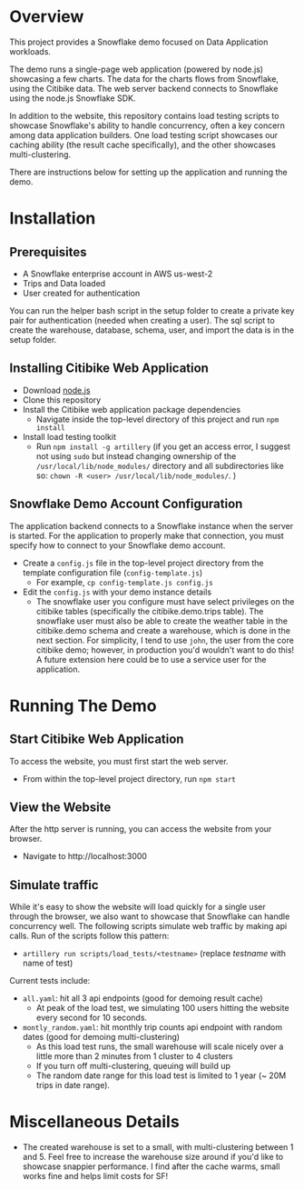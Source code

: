 # Overview

This project provides a Snowflake demo focused on Data Application workloads.

The demo runs a single-page web application (powered by node.js) showcasing a few charts.  The data for the charts flows from Snowflake, using the Citibike data.  The web server backend connects to Snowflake using the node.js Snowflake SDK.

In addition to the website, this repository contains load testing scripts to showcase Snowflake's ability to handle concurrency, often a key concern among data application builders.  One load testing script showcases our caching ability (the result cache specifically), and the other showcases multi-clustering.

There are instructions below for setting up the application and running the demo.

# Installation

## Prerequisites

- A Snowflake enterprise account in AWS us-west-2 
- Trips and Data loaded 
- User created for authentication

You can run the helper bash script in the setup folder to create a private key pair for authentication (needed when creating a user).
The sql script to create the warehouse, database, schema, user, and import the data is in the setup folder.

## Installing Citibike Web Application
- Download [node.js](https://nodejs.org/en/download/)
- Clone this repository
- Install the Citibike web application package dependencies
  - Navigate inside the top-level directory of this project and run `npm install`
- Install load testing toolkit
  - Run `npm install -g artillery` (if you get an access error, I suggest not using `sudo` but instead changing ownership of the `/usr/local/lib/node_modules/` directory and all subdirectories like so: `chown -R <user> /usr/local/lib/node_modules/`. )

## Snowflake Demo Account Configuration

The application backend connects to a Snowflake instance when the server is started. For the application to properly make that connection, you must specify how to connect to your Snowflake demo account.
- Create a `config.js` file in the top-level project directory from the template configuration file (`config-template.js`)
  - For example, `cp config-template.js config.js`
- Edit the `config.js` with your demo instance details
  - The snowflake user you configure must have select privileges on the citibike tables (specifically the citibike.demo.trips table).  The snowflake user must also be able to create the weather table in the citibike.demo schema and create a warehouse, which is done in the next section.  For simplicity, I tend to use `john`, the user from the core citibike demo; however, in production you'd wouldn't want to do this!  A future extension here could be to use a service user for the application.

# Running The Demo

## Start Citibike Web Application

To access the website, you must first start the web server.
- From within the top-level project directory, run `npm start`

## View the Website

After the http server is running, you can access the website from your browser.
- Navigate to http://localhost:3000

## Simulate traffic

While it's easy to show the website will load quickly for a single user through the browser, we also want to showcase that Snowflake can handle concurrency well.  The following scripts simulate web traffic by making api calls. Run of the scripts follow this pattern:   
- `artillery run scripts/load_tests/<testname>` (replace _testname_ with name of test)

Current tests include:
- `all.yaml`: hit all 3 api endpoints (good for demoing result cache)
  - At peak of the load test, we simulating 100 users hitting the website every second for 10 seconds.
- `montly_random.yaml`: hit monthly trip counts api endpoint with random dates (good for demoing multi-clustering)
  - As this load test runs, the small warehouse will scale nicely over a little more than 2 minutes from 1 cluster to 4 clusters
  - If you turn off multi-clustering, queuing will build up
  - The random date range for this load test is limited to 1 year (~ 20M trips in date range).

# Miscellaneous Details

- The created warehouse is set to a small, with multi-clustering between 1 and 5.  Feel free to increase the warehouse size around if you'd like to showcase snappier performance.  I find after the cache warms, small works fine and helps limit costs for SF! 

